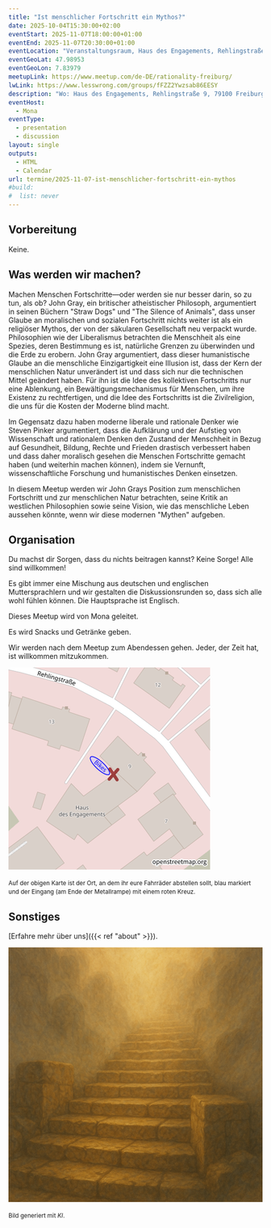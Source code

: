 ```yaml
---
title: "Ist menschlicher Fortschritt ein Mythos?"
date: 2025-10-04T15:30:00+02:00
eventStart: 2025-11-07T18:00:00+01:00
eventEnd: 2025-11-07T20:30:00+01:00
eventLocation: "Veranstaltungsraum, Haus des Engagements, Rehlingstraße 9, 79100 Freiburg"
eventGeoLat: 47.98953
eventGeoLon: 7.83979
meetupLink: https://www.meetup.com/de-DE/rationality-freiburg/
lwLink: https://www.lesswrong.com/groups/fFZZ2Ywzsab86EESY
description: "Wo: Haus des Engagements, Rehlingstraße 9, 79100 Freiburg. Wann: Freitag, 7. November 2025 um 18:00 Uhr MEZ."
eventHost:
  - Mona
eventType:
  - presentation
  - discussion
layout: single
outputs:
  - HTML
  - Calendar
url: termine/2025-11-07-ist-menschlicher-fortschritt-ein-mythos
#build:
#  list: never
---
```


## Vorbereitung

Keine.


## Was werden wir machen?

Machen Menschen Fortschritte—oder werden sie nur besser darin, so zu tun, als ob? John Gray, ein britischer atheistischer Philosoph, argumentiert in seinen Büchern "Straw Dogs" und "The Silence of Animals", dass unser Glaube an moralischen und sozialen Fortschritt nichts weiter ist als ein religiöser Mythos, der von der säkularen Gesellschaft neu verpackt wurde. Philosophien wie der Liberalismus betrachten die Menschheit als eine Spezies, deren Bestimmung es ist, natürliche Grenzen zu überwinden und die Erde zu erobern. John Gray argumentiert, dass dieser humanistische Glaube an die menschliche Einzigartigkeit eine Illusion ist, dass der Kern der menschlichen Natur unverändert ist und dass sich nur die technischen Mittel geändert haben. Für ihn ist die Idee des kollektiven Fortschritts nur eine Ablenkung, ein Bewältigungsmechanismus für Menschen, um ihre Existenz zu rechtfertigen, und die Idee des Fortschritts ist die Zivilreligion, die uns für die Kosten der Moderne blind macht.

Im Gegensatz dazu haben moderne liberale und rationale Denker wie Steven Pinker argumentiert, dass die Aufklärung und der Aufstieg von Wissenschaft und rationalem Denken den Zustand der Menschheit in Bezug auf Gesundheit, Bildung, Rechte und Frieden drastisch verbessert haben und dass daher moralisch gesehen die Menschen Fortschritte gemacht haben (und weiterhin machen können), indem sie Vernunft, wissenschaftliche Forschung und humanistisches Denken einsetzen.

In diesem Meetup werden wir John Grays Position zum menschlichen Fortschritt und zur menschlichen Natur betrachten, seine Kritik an westlichen Philosophien sowie seine Vision, wie das menschliche Leben aussehen könnte, wenn wir diese modernen "Mythen" aufgeben.


## Organisation

Du machst dir Sorgen, dass du nichts beitragen kannst? Keine Sorge! Alle sind
willkommen!

Es gibt immer eine Mischung aus deutschen und englischen Muttersprachlern und
wir gestalten die Diskussionsrunden so, dass sich alle wohl fühlen können. Die
Hauptsprache ist Englisch.

Dieses Meetup wird von Mona geleitet.

Es wird Snacks und Getränke geben.

Wir werden nach dem Meetup zum Abendessen gehen. Jeder, der Zeit hat, ist
willkommen mitzukommen.

![Standort (Veranstaltungsraum, Haus des Engagements)](/images/hde-new-building-2.png)

<small>Auf der obigen Karte ist der Ort, an dem ihr eure Fahrräder abstellen
sollt, blau markiert und der Eingang (am Ende der Metallrampe) mit einem roten
Kreuz.</small>


## Sonstiges

[Erfahre mehr über uns]({{< ref "about" >}}).

![Alte Steinstufen, die durch Nebel nach oben führen, symbolisieren den ungewissen Pfad der menschlichen Zivilisation und die philosophische Frage, ob die Menschheit wirklich Fortschritte macht oder nur Illusionen des Fortschritts schafft](cover.png "Alte Steinstufen, die durch Nebel nach oben führen, symbolisieren den ungewissen Pfad der menschlichen Zivilisation und die philosophische Frage, ob die Menschheit wirklich Fortschritte macht oder nur Illusionen des Fortschritts schafft")

<small>Bild generiert mit _KI_.</small>